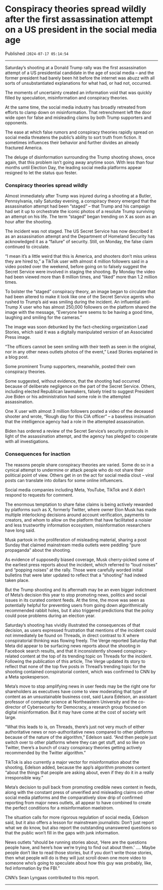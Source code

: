 # Conspiracy theories spread wildly after the first assassination attempt on a US president in the social media age

Published :`2024-07-17 05:14:54`

---

Saturday’s shooting at a Donald Trump rally was the first assassination attempt of a US presidential candidate in the age of social media – and the former president had barely been hit before the internet was abuzz with all sorts of unsubstantiated explanations for what had, or had not, occurred.

The moments of uncertainty created an information void that was quickly filled by speculation, misinformation and conspiracy theories.

At the same time, the social media industry has broadly retreated from efforts to clamp down on misinformation. That retrenchment left the door wide open for false and misleading claims by both Trump supporters and opponents.

The ease at which false rumors and conspiracy theories rapidly spread on social media threatens the public’s ability to sort truth from fiction. It sometimes influences their behavior and further divides an already fractured America.

The deluge of disinformation surrounding the Trump shooting shows, once again, that this problem isn’t going away anytime soon. With less than four months until Election Day, the leading social media platforms appear resigned to let the status quo fester.

### Conspiracy theories spread wildly

Almost immediately after Trump was injured during a shooting at a Butler, Pennsylvania, rally Saturday evening, a conspiracy theory emerged that the assassination attempt had been “staged” – that Trump and his campaign had set it up to orchestrate the iconic photos of a resolute Trump surviving an attempt on his life. The term “staged” began trending on X as soon as an hour after the shooting.

The incident was not staged. The US Secret Service has now described it as an assassination attempt and the Department of Homeland Security has acknowledged it as a “failure” of security. Still, on Monday, the false claim continued to circulate.

“I mean it’s a little weird that this is America, and shooters don’t miss unless they are hired to,” a TikTok user with almost 4 million followers said in a video posted over the weekend, before going on to falsely suggest the Secret Service were involved in staging the shooting. By Monday the video had been viewed more than 8 million times, and “liked” more than 1.2 million times.

To bolster the “staged” conspiracy theory, an image began to circulate that had been altered to make it look like one of the Secret Service agents who rushed to Trump’s aid was smiling during the incident. An influential anti-Trump X user who has almost 250,000 followers on the platform shared the image with the message, “Everyone here seems to be having a good time, laughing and smiling for the cameras.”

The image was soon debunked by the fact-checking organization Lead Stories, which said it was a digitally manipulated version of an Associated Press image.

“The officers cannot be seen smiling with their teeth as seen in the original, nor in any other news outlets photos of the event,” Lead Stories explained in a blog post.

Some prominent Trump supporters, meanwhile, posted their own conspiracy theories.

Some suggested, without evidence, that the shooting had occurred because of deliberate negligence on the part of the Secret Service. Others, including elected Republican lawmakers, falsely tried to suggest President Joe Biden or his administration had some role in the attempted assassination.

One X user with almost 3 million followers posted a video of the deceased shooter and wrote, “Rough day for this CIA officer” – a baseless insinuation that the intelligence agency had a role in the attempted assassination.

Biden has ordered a review of the Secret Service’s security protocols in light of the assassination attempt, and the agency has pledged to cooperate with all investigations.

### Consequences for inaction

The reasons people share conspiracy theories are varied. Some do so in a cynical attempt to undermine or attack people who do not share their political point of view. Others get in on the act for social media clout – viral posts can translate into dollars for some online influencers.

Social media companies including Meta, YouTube, TikTok and X didn’t respond to requests for comment.

The enormous temptation to share false claims is being actively rewarded by platforms such as X, formerly Twitter, where owner Elon Musk has made multiple interlocking decisions around account verification, payments to creators, and whom to allow on the platform that have facilitated a noisier and less trustworthy information ecosystem, misinformation researchers have long said.

Musk partook in the proliferation of misleading material, sharing a post Sunday that claimed mainstream media outlets were peddling “pure propaganda” about the shooting.

As evidence of supposedly biased coverage, Musk cherry-picked some of the earliest press reports about the incident, which referred to “loud noises” and “popping noises” at the rally. Those were carefully worded initial bulletins that were later updated to reflect that a “shooting” had indeed taken place.

But the Trump shooting and its aftermath may be an even bigger indictment of Meta’s decision this year to stop promoting news, politics and social issues in its curated content feeds. At the time, the move was seen as potentially helpful for preventing users from going down algorithmically recommended rabbit holes, but it also triggered predictions that the policy could pose problems during an election year.

Saturday’s shooting has vividly illustrated the consequences of that decision, as users expressed frustration that mentions of the incident could not immediately be found on Threads, in direct contrast to X where conspiratorial thinking was flowing freely. The Verge reported Saturday that Meta did appear to be surfacing news reports about the shooting in Facebook search results, and that it inconsistently showed conspiracy-related content at the top of its trending topic on Threads for the incident. Following the publication of this article, The Verge updated its story to reflect that none of the top five posts in Thread’s trending topic for the shooting contained conspiratorial content, which was confirmed to CNN by a Meta spokesperson.

Meta’s move to stop amplifying news in user feeds may be the right one for shareholders as executives have come to view moderating that type of content as an unsustainable business cost, said Laura Edelson, an assistant professor of computer science at Northeastern University and the co-director of Cybersecurity for Democracy, a research group focused on digital misinformation. But it may have come at the cost of society writ large.

“What this leads to is, on Threads, there’s just not very much of either authoritative news or non-authoritative news compared to other platforms because of the nature of the algorithm,” Edelson said. “And then people just switch over to other platforms where they can get stuff, and so like on Twitter, there’s a bunch of crazy conspiracy theories getting actively recommended by the Twitter algorithm.”

TikTok is also currently a major vector for misinformation about the shooting, Edelson added, because the app’s algorithm promotes content “about the things that people are asking about, even if they do it in a really irresponsible way.”

Meta’s decision to pull back from promoting credible news content in feeds, along with the constant press of unverified and misleading claims on other social media platforms and the comparatively slow drip of confirmed reporting from major news outlets, all appear to have combined to create the perfect conditions for a misinformation maelstrom.

The situation calls for more rigorous regulation of social media, Edelson said, but it also offers a lesson for mainstream journalists: Don’t just report what we do know, but also report the outstanding unanswered questions so that the public won’t fill in the gaps with junk information.

News outlets “should be running stories about, ‘Here are the questions people have, and here’s how we’re trying to find out about them.’ …. Maybe people don’t like to read those stories, but if you don’t write those stories, then what people will do is they will just scroll down one more video to someone who’s going to speculate about how this guy was probably, like, fed information by the FBI.”

CNN’s Sean Lyngaas contributed to this report.

---

